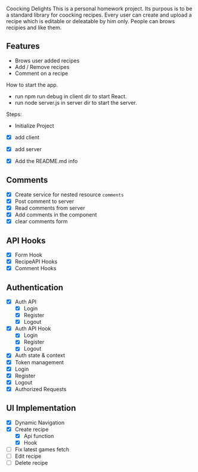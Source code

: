 Coocking Delights
This is a personal homework project. Its purpous is to be a standard library for coocking recipes. Every user can create and upload a recipe which is editable or deleatable by him only. People can brows recipies and like them.

## Features

- Brows user added recipes
- Add / Remove recipes
- Comment on a recipe

How to start the app.
- run npm run debug in client dir to start React.
- run node server.js in server dir to start the server.

Steps:
 - Initialize Project

- [x] add client
- [x] add server

- [x] Add the README.md info

## Comments
- [x] Create service for nested resource `comments`
- [x] Post comment to server
- [x] Read comments from server
- [x] Add comments in the component
- [x] clear comments form

## API Hooks
- [x] Form Hook
- [x] RecipeAPI Hooks
- [x] Comment Hooks

## Authentication
- [x] Auth API
    - [x] Login
    - [x] Register
    - [x] Logout
- [x] Auth API Hook
    - [x] Login
    - [x] Register
    - [x] Logout
- [x] Auth state & context
- [x] Token management
- [x] Login
- [x] Register
- [x] Logout
- [x] Authorized Requests

## UI Implementation
- [x] Dynamic Navigation
- [x] Create recipe
    - [x] Api function
    - [x] Hook
- [ ] Fix latest games fetch
- [ ] Edit recipe
- [ ] Delete recipe